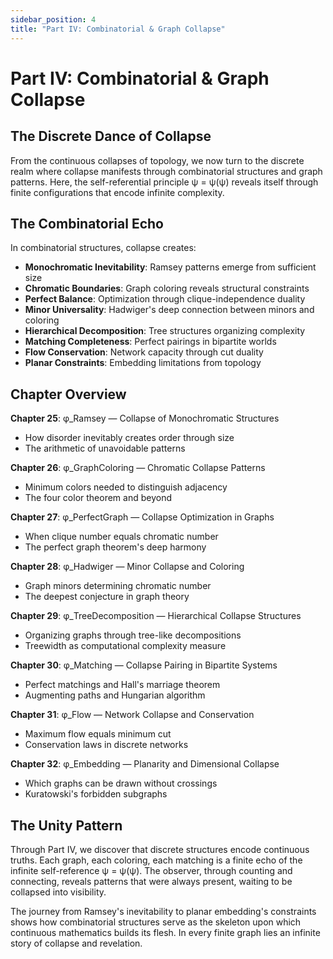 ```yaml
---
sidebar_position: 4
title: "Part IV: Combinatorial & Graph Collapse"
---
```


# Part IV: Combinatorial & Graph Collapse

## The Discrete Dance of Collapse

From the continuous collapses of topology, we now turn to the discrete realm where collapse manifests through combinatorial structures and graph patterns. Here, the self-referential principle ψ = ψ(ψ) reveals itself through finite configurations that encode infinite complexity.

## The Combinatorial Echo

In combinatorial structures, collapse creates:
- **Monochromatic Inevitability**: Ramsey patterns emerge from sufficient size
- **Chromatic Boundaries**: Graph coloring reveals structural constraints
- **Perfect Balance**: Optimization through clique-independence duality
- **Minor Universality**: Hadwiger's deep connection between minors and coloring
- **Hierarchical Decomposition**: Tree structures organizing complexity
- **Matching Completeness**: Perfect pairings in bipartite worlds
- **Flow Conservation**: Network capacity through cut duality
- **Planar Constraints**: Embedding limitations from topology

## Chapter Overview

**Chapter 25**: φ_Ramsey — Collapse of Monochromatic Structures
- How disorder inevitably creates order through size
- The arithmetic of unavoidable patterns

**Chapter 26**: φ_GraphColoring — Chromatic Collapse Patterns  
- Minimum colors needed to distinguish adjacency
- The four color theorem and beyond

**Chapter 27**: φ_PerfectGraph — Collapse Optimization in Graphs
- When clique number equals chromatic number
- The perfect graph theorem's deep harmony

**Chapter 28**: φ_Hadwiger — Minor Collapse and Coloring
- Graph minors determining chromatic number
- The deepest conjecture in graph theory

**Chapter 29**: φ_TreeDecomposition — Hierarchical Collapse Structures
- Organizing graphs through tree-like decompositions
- Treewidth as computational complexity measure

**Chapter 30**: φ_Matching — Collapse Pairing in Bipartite Systems
- Perfect matchings and Hall's marriage theorem
- Augmenting paths and Hungarian algorithm

**Chapter 31**: φ_Flow — Network Collapse and Conservation
- Maximum flow equals minimum cut
- Conservation laws in discrete networks

**Chapter 32**: φ_Embedding — Planarity and Dimensional Collapse
- Which graphs can be drawn without crossings
- Kuratowski's forbidden subgraphs

## The Unity Pattern

Through Part IV, we discover that discrete structures encode continuous truths. Each graph, each coloring, each matching is a finite echo of the infinite self-reference ψ = ψ(ψ). The observer, through counting and connecting, reveals patterns that were always present, waiting to be collapsed into visibility.

The journey from Ramsey's inevitability to planar embedding's constraints shows how combinatorial structures serve as the skeleton upon which continuous mathematics builds its flesh. In every finite graph lies an infinite story of collapse and revelation.